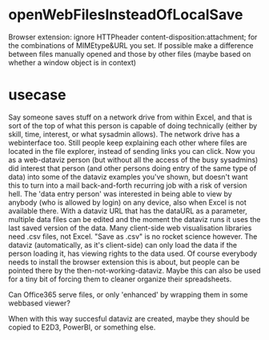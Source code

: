 # openWebFilesInsteadOfLocalSave
Browser extension: ignore HTTPheader content-disposition:attachment; for the combinations of MIMEtype&URL you set.
If possible make a difference between files manually opened and those by other files (maybe based on whether a window object is in context)

# usecase

Say someone saves stuff on a network drive from within Excel, and that is sort of the top of what this person is capable of doing technically (either by skill, time, interest, or what sysadmin allows).
The network drive has a webinterface too. Still people keep explaining each other where files are located in the file explorer, instead of sending links you can click.
Now you as a web-dataviz person (but without all the access of the busy sysadmins) did interest that person (and other persons doing entry of the same type of data) into some of the dataviz examples you've shown, but doesn't want this to turn into a mail back-and-forth recurring job with a risk of version hell. The 'data entry person' was interested in being able to view by anybody (who is allowed by login) on any device, also when Excel is not available there.
With a dataviz URL that has the dataURL as a parameter, multiple data files can be edited and the moment the dataviz runs it uses the last saved version of the data.
Many client-side web visualisation libraries need .csv files, not Excel. "Save as .csv" is no rocket science however.
The dataviz (automatically, as it's client-side) can only load the data if the person loading it, has viewing rights to the data used.
Of course everybody needs to install the browser extension this is about, but people can be pointed there by the then-not-working-dataviz.
Maybe this can also be used for a tiny bit of forcing them to cleaner organize their spreadsheets.

Can Office365 serve files, or only 'enhanced' by wrapping them in some webbased viewer?

When with this way succesful dataviz are created, maybe they should be copied to E2D3, PowerBI, or something else.
